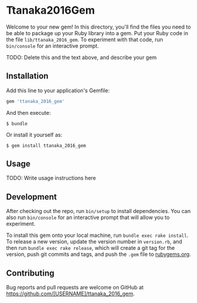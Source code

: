 # Ttanaka2016Gem

Welcome to your new gem! In this directory, you'll find the files you need to be able to package up your Ruby library into a gem. Put your Ruby code in the file `lib/ttanaka_2016_gem`. To experiment with that code, run `bin/console` for an interactive prompt.

TODO: Delete this and the text above, and describe your gem

## Installation

Add this line to your application's Gemfile:

```ruby
gem 'ttanaka_2016_gem'
```

And then execute:

    $ bundle

Or install it yourself as:

    $ gem install ttanaka_2016_gem

## Usage

TODO: Write usage instructions here

## Development

After checking out the repo, run `bin/setup` to install dependencies. You can also run `bin/console` for an interactive prompt that will allow you to experiment.

To install this gem onto your local machine, run `bundle exec rake install`. To release a new version, update the version number in `version.rb`, and then run `bundle exec rake release`, which will create a git tag for the version, push git commits and tags, and push the `.gem` file to [rubygems.org](https://rubygems.org).

## Contributing

Bug reports and pull requests are welcome on GitHub at https://github.com/[USERNAME]/ttanaka_2016_gem.


